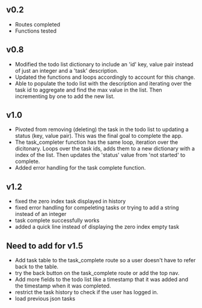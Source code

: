 ## v0.2
- Routes completed
- Functions tested

## v0.8
- Modified the todo list dictionary to include an 'id' key, value pair instead of just an integer and a 'task' description.
- Updated the functions and loops accordingly to account for this change.
- Able to populate the todo list with the description and iterating over the task id to aggregate and find the max value in the list. Then incrementing by one to add the new list. 

## v1.0
- Pivoted from removing (deleting) the task in the todo list to updating a status (key, value pair). This was the final goal to complete the app.
- The task_completer function has the same loop, iteration over the dicitonary. Loops over the task ids, adds them to a new dictionary with a index of the list. Then updates the 'status' value from 'not started' to complete.
- Added error handling for the task complete function.


## v1.2
- fixed the zero index task displayed in history
- fixed error handling for compeleting tasks or trying to add a string instead of an integer
- task complete successfully works
- added a quick line instead of displaying the zero index empty task

## Need to add for v1.5
- Add task table to the task_complete route so a user doesn't have to refer back to the table.
- try the back button on the task_complete route or add the top nav.
- Add more fields to the todo list like a timestamp that it was added and the timestamp when it was completed.
- restrict the task history to check if the user has logged in.
- load previous json tasks